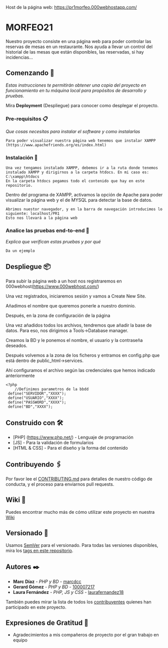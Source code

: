 Host de la página web: https://pr1morfeo.000webhostapp.com/

# MORFEO21

Nuestro proyecto consiste en una página web para poder controlar las reservas de mesas en un restaurante. Nos ayuda a llevar un control del historial de las mesas que están disponibles, las reservadas, si hay incidencias...

## Comenzando 🚀

_Estas instrucciones te permitirán obtener una copia del proyecto en funcionamiento en tu máquina local para propósitos de desarrollo y pruebas._

Mira **Deployment** (Despliegue) para conocer como desplegar el proyecto.


### Pre-requisitos 📋

_Que cosas necesitas para instalar el software y como instalarlas_

```
Para poder visualizar nuestra página web tenemos que instalar XAMPP (https://www.apachefriends.org/es/index.html)
```

### Instalación 🔧

```
Una vez tengamos instalado XAMPP, debemos ir a la ruta donde tenemos instalado XAMPP y dirigirnos a la carpeta htdocs. En mi caso es: C:\xampp\htdocs
En la carpeta htdocs pegamos todo el contenido que hay en este repositorio.

```
Dentro del programa de XAMPP, activamos la opción de Apache para poder visualizar la página web y el de MYSQL para detectar la base de datos.

```
Abrimos nuestor navegador, y en la barra de navegación introducimos lo siguiente: localhost/PR1
Esto nos llevará a la página web
```

### Analice las pruebas end-to-end 🔩

_Explica que verifican estas pruebas y por qué_

```
Da un ejemplo
```

## Despliegue 📦

Para subir la página web a un host nos registraremos en 000webhost(https://www.000webhost.com/)

Una vez registrados, iniciaremos sesión y vamos a Create New Site.

Añadimos el nombre que queremos ponerle a nuestro dominio.

Después, en la zona de configuración de la página 

Una vez añadidos todos los archivos, tendremos que añadir la base de datos. Para eso, nos dirigimos a Tools->Database manager.

Creamos la BD y le ponemos el nombre, el usuario y la contraseña deseados.

Después volvemos a la zona de los ficheros y entramos en config.php que está dentro de public_html->services.

Ahí configuramos el archivo según las credenciales que hemos indicado anteriormente

```
<?php 
    //Definimos parametros de la bbdd
 define("SERVIDOR","XXXX");
 define("USUARIO","XXXX");
 define("PASSWORD","XXXX");
 define("BD","XXXX");
```





## Construido con 🛠️

* [PHP] (https://www.php.net/) - Lenguaje de programación
* [JS] - Para la validación de formularios
* [HTML & CSS] - Para el diseño y la forma del contenido 

## Contribuyendo 🖇️

Por favor lee el [CONTRIBUTING.md](https://gist.github.com/villanuevand/xxxxxx) para detalles de nuestro código de conducta, y el proceso para enviarnos pull requests.

## Wiki 📖

Puedes encontrar mucho más de cómo utilizar este proyecto en nuestra [Wiki](https://github.com/LauraFernandez18/PR1/wiki)

## Versionado 📌

Usamos [SemVer](http://semver.org/) para el versionado. Para todas las versiones disponibles, mira los [tags en este repositorio](https://github.com/tu/proyecto/tags).

## Autores ✒️

* **Marc Díaz** - *PHP y BD* - [marcdcc](https://github.com/marcdcc)
* **Gerard Gómez** - *PHP y BD* - [100007217](https://github.com/100007217)
* **Laura Fernández** - *PHP, JS y CSS* - [laurafernandez18](https://github.com/LauraFernandez18)

También puedes mirar la lista de todos los [contribuyentes](https://github.com/dannylarrea/MORFEO21/contributors) quíenes han participado en este proyecto. 


## Expresiones de Gratitud 🎁

* Agradecimientos a mis compañeros de proyecto por el gran trabajo en equipo
